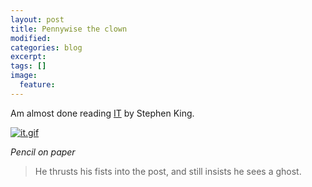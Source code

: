 ```yaml
---
layout: post
title: Pennywise the clown
modified:
categories: blog
excerpt:
tags: []
image:
  feature:
---
```

Am almost done reading <a href="http://en.wikipedia.org/wiki/It_%28novel%29" title="It's Wikipedia link">IT</a> by Stephen King.

<a href="http://sentimentalminions.files.wordpress.com/2008/01/it.gif" title="it.gif"><img src="http://sentimentalminions.files.wordpress.com/2008/01/it.thumbnail.gif" alt="it.gif" /></a>

<em>Pencil on paper</em>
<blockquote>He thrusts his fists into the post, and still insists he sees a ghost.</blockquote>